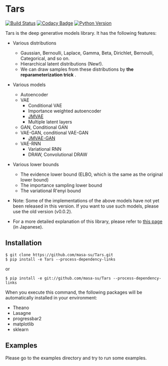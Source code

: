 # Tars

[![Build Status](https://travis-ci.com/masa-su/Tars.svg?branch=master&token=Tzd7hmaLjunaLnEja81y)](https://travis-ci.com/masa-su/Tars)
[![Codacy Badge](https://api.codacy.com/project/badge/Grade/6e6c735a1bc9484986a0d5877302042b)](https://www.codacy.com?utm_source=github.com&amp;utm_medium=referral&amp;utm_content=masa-su/Tars&amp;utm_campaign=Badge_Grade)
[![Python Version](https://img.shields.io/badge/python-2.7-blue.svg)](https://github.com/masa-su/Tars)

Tars is the deep generative models library. It has the following features:
* Various distributions
  * Gaussian, Bernoulli, Laplace, Gamma, Beta, Dirichlet, Bernoulli, Categorical, and so on.
  * Hierarchical latent distributions (New!).
  * We can draw samples from these distributions by **the reparameterization trick** .
* Various models
  * Autoencoder
  * VAE
     * Conditional VAE
     * Importance weighted autoencoder
     * [JMVAE](https://arxiv.org/abs/1611.01891v1)
     * Multiple latent layers
  * GAN, Conditional GAN
  * VAE-GAN, conditional VAE-GAN
    * [JMVAE-GAN](https://arxiv.org/abs/1611.01891v1)
  * VAE-RNN
    * Variational RNN
    * DRAW, Convolutional DRAW
* Various lower bounds
  * The evidence lower bound (ELBO, which is the same as the original lower bound)
  * The importance sampling lower bound 
  * The variational R'enyi bound

* Note: Some of the implementations of the above models have not yet been released in this version. If you want to use such models, please use the old version (v0.0.2).
* For a more detailed explanation of this library, please refer to [this page](http://qiita.com/mms/private/c548ac3268e5a325b129) (in Japanese).

## Installation
```
$ git clone https://github.com/masa-su/Tars.git
$ pip install -e Tars --process-dependency-links
```
or
```
$ pip install -e git://github.com/masa-su/Tars --process-dependency-links
```
When you execute this command, the following packages will be automatically installed in your environment:
* Theano
* Lasagne
* progressbar2
* matplotlib
* sklearn

## Examples
Please go to the examples directory and try to run some examples.
